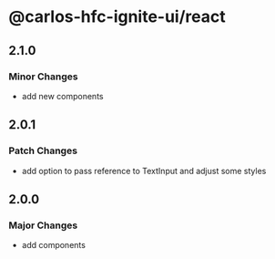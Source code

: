 # @carlos-hfc-ignite-ui/react

## 2.1.0

### Minor Changes

- add new components

## 2.0.1

### Patch Changes

- add option to pass reference to TextInput and adjust some styles

## 2.0.0

### Major Changes

- add components
